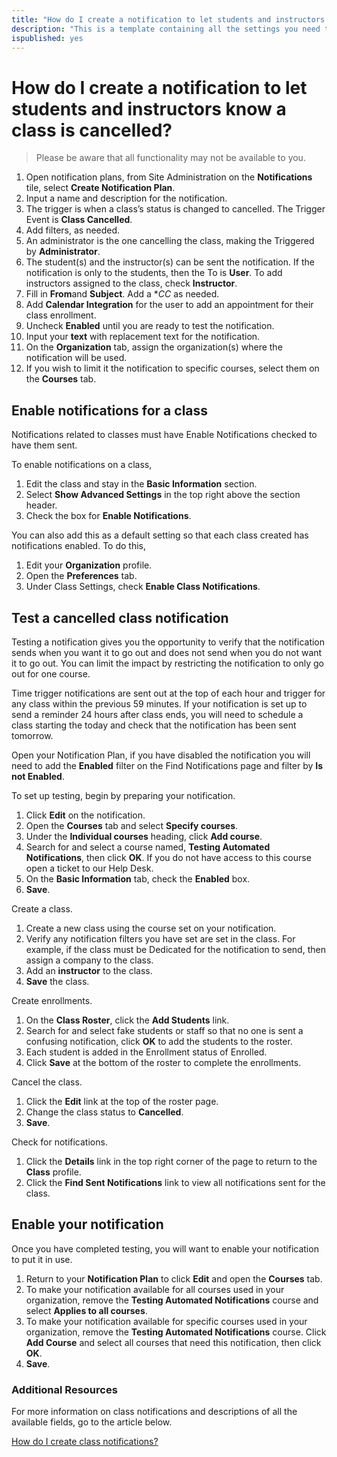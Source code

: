 ```yaml
---
title: "How do I create a notification to let students and instructors know a class is cancelled?"
description: "This is a template containing all the settings you need to create an automated notification to be sent to students and instructors when a class is cancelled."
ispublished: yes
---
```


# How do I create a notification to let students and instructors know a class is cancelled?

> Please be aware that all functionality may not be available to you.

1. Open notification plans, from Site Administration on the **Notifications** tile, select **Create Notification Plan**.
1. Input a name and description for the notification.
1. The trigger is when a class’s status is changed to cancelled. The Trigger Event is **Class Cancelled**.
1. Add filters, as needed.
1. An administrator is the one cancelling the class, making the Triggered by **Administrator**. 
1. The student(s) and the instructor(s) can be sent the notification. If the notification is only to the students, then the To is **User**. To add instructors assigned to the class, check **Instructor**.
1. Fill in **From**and **Subject**. Add a **CC* as needed. 
1. Add **Calendar Integration** for the user to add an appointment for their class enrollment.
1. Uncheck **Enabled** until you are ready to test the notification.
1. Input your **text** with replacement text for the notification.
1. On the **Organization** tab, assign the organization(s) where the notification will be used.
1. If you wish to limit it the notification to specific courses, select them on the **Courses** tab.


## Enable notifications for a class
Notifications related to classes must have Enable Notifications checked to have them sent. 

To enable notifications on a class,
1. Edit the class and stay in the **Basic Information** section.
1. Select **Show Advanced Settings** in the top right above the section header.
1. Check the box for **Enable Notifications**. 

You can also add this as a default setting so that each class created has notifications enabled. To do this, 
1. Edit your **Organization** profile. 
1. Open the **Preferences** tab. 
1. Under Class Settings, check **Enable Class Notifications**.

## Test a cancelled class notification
Testing a notification gives you the opportunity to verify that the notification sends when you want it to go out and does not send when you do not want it to go out. You can limit the impact by restricting the notification to only go out for one course.

Time trigger notifications are sent out at the top of each hour and trigger for any class within the previous 59 minutes. If your notification is set up to send a reminder 24 hours after class ends, you will need to schedule a class starting the today and check that the notification has been sent tomorrow. 

Open your Notification Plan, if you have disabled the notification you will need to add the **Enabled** filter on the Find Notifications page and filter by **Is not Enabled**.

To set up testing, begin by preparing your notification.
1. Click **Edit** on the notification.
1. Open the **Courses** tab and select **Specify courses**.
1. Under the **Individual courses** heading, click **Add course**.
1. Search for and select a course named, **Testing Automated Notifications**, then click **OK**. If you do not have access to this course open a ticket to our Help Desk.
1. On the **Basic Information** tab, check the **Enabled** box. 
1. **Save**.

Create a class.
1. Create a new class using the course set on your notification.
1. Verify any notification filters you have set are set in the class. For example, if the class must be Dedicated for the notification to send, then assign a company to the class.
1. Add an **instructor** to the class. 
1. **Save** the class.

Create enrollments.
1. On the **Class Roster**, click the **Add Students** link.
1. Search for and select fake students or staff so that no one is sent a confusing notification, click **OK** to add the students to the roster.
1. Each student is added in the Enrollment status of Enrolled.
1. Click **Save** at the bottom of the roster to complete the enrollments.

Cancel the class.
1. Click the **Edit** link at the top of the roster page.
1. Change the class status to **Cancelled**.
1. **Save**.

Check for notifications.
1. Click the **Details** link in the top right corner of the page to return to the **Class** profile.
1. Click the **Find Sent Notifications** link to view all notifications sent for the class.

## Enable your notification

Once you have completed testing, you will want to enable your notification to put it in use.
1. Return to your **Notification Plan** to click **Edit** and open the **Courses** tab. 
1. To make your notification available for all courses used in your organization, remove the **Testing Automated Notifications** course and select **Applies to all courses**.
1. To make your notification available for specific courses used in your organization, remove the **Testing Automated Notifications** course. Click **Add Course** and select all courses that need this notification, then click **OK**.
1. **Save**.


### Additional Resources

For more information on class notifications and descriptions of all the available fields, go to the article below.

[How do I create class notifications?](/tms/tms-administrators/notifications/class-notifications.md)
